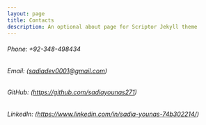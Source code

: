 ```yaml
---
layout: page
title: Contacts
description: An optional about page for Scriptor Jekyll theme
---
```



  ######   Phone: +92-348-498434
   ######  Email: (sadiadev0001@gmail.com)
  ######   GitHub: (https://github.com/sadiayounas271)
  ######   LinkedIn: (https://www.linkedin.com/in/sadia-younas-74b302214/)








